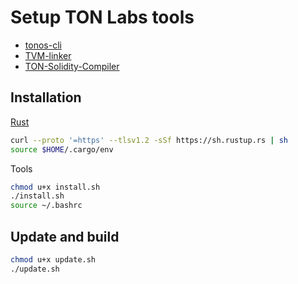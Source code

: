 # Setup TON Labs tools
* [tonos-cli](https://github.com/tonlabs/tonos-cli)
* [TVM-linker](https://github.com/tonlabs/TVM-linker)
* [TON-Solidity-Compiler](https://github.com/tonlabs/TON-Solidity-Compiler)

## Installation
[Rust](https://www.rust-lang.org/tools/install)
```sh
curl --proto '=https' --tlsv1.2 -sSf https://sh.rustup.rs | sh
source $HOME/.cargo/env
```

Tools
```sh
chmod u+x install.sh
./install.sh
source ~/.bashrc
```

## Update and build
```sh
chmod u+x update.sh
./update.sh
```